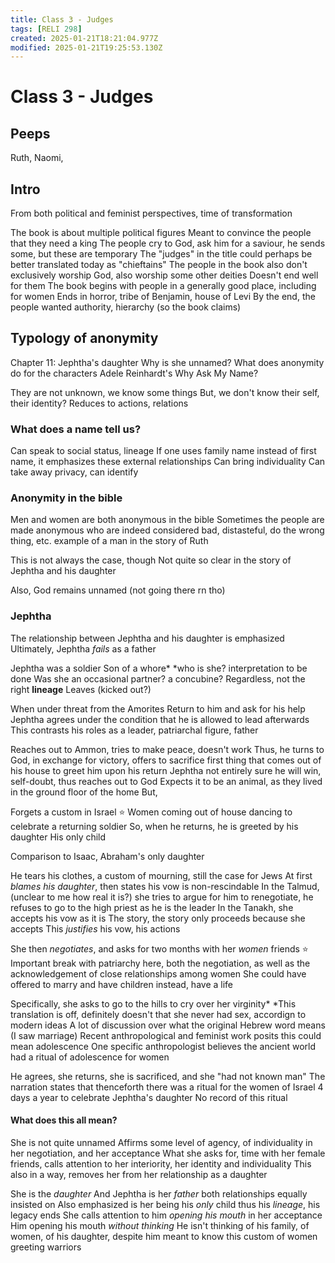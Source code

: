 ```yaml
---
title: Class 3 - Judges
tags: [RELI 298]
created: 2025-01-21T18:21:04.977Z
modified: 2025-01-21T19:25:53.130Z
---
```


# Class 3 - Judges

## Peeps
Ruth, Naomi, 

## Intro
From both political and feminist perspectives, time of transformation

The book is about multiple political figures
Meant to convince the people that they need a king
The people cry to God, ask him for a saviour, he sends some, but these are temporary
The "judges" in the title could perhaps be better translated today as "chieftains"
The people in the book also don't exclusively worship God, also worship some other deities
Doesn't end well for them
The book begins with people in a generally good place, including for women
Ends in horror, tribe of Benjamin, house of Levi
By the end, the people wanted authority, hierarchy (so the book claims)

## Typology of anonymity
Chapter 11: Jephtha's daughter
Why is she unnamed?
What does anonymity do for the characters
Adele Reinhardt's Why Ask My Name?

They are not unknown, we know some things
But, we don't know their self, their identity?
Reduces to actions, relations

### What does a name tell us?
Can speak to social status, lineage
If one uses family name instead of first name, it emphasizes these external relationships
Can bring individuality 
Can take away privacy, can identify

### Anonymity in the bible
Men and women are both anonymous in the bible
Sometimes the people are made anonymous who are indeed considered bad, distasteful, do the wrong thing, etc.
example of a man in the story of Ruth

This is not always the case, though
Not quite so clear in the story of Jephtha and his daughter

Also, God remains unnamed (not going there rn tho)

### Jephtha
The relationship between Jephtha and his daughter is emphasized
Ultimately, Jephtha *fails* as a father

Jephtha was a soldier
Son of a whore*
*who is she?
interpretation to be done
Was she an occasional partner? a concubine?
Regardless, not the right **lineage**
Leaves (kicked out?)

When under threat from the Amorites
Return to him and ask for his help
Jephtha agrees under the condition that he is allowed to lead afterwards
This contrasts his roles as a leader, patriarchal figure, father

Reaches out to Ammon, tries to make peace, doesn't work
Thus, he turns to God, in exchange for victory, offers to sacrifice first thing that comes out of his house to greet him upon his return
Jephtha not entirely sure he will win, self-doubt, thus reaches out to God
Expects it to be an animal, as they lived in the ground floor of the home
But,

Forgets a custom in Israel
⭐️ Women coming out of house dancing to celebrate a returning soldier
So, when he returns, he is greeted by his daughter
His only child

Comparison to Isaac, Abraham's only daughter

He tears his clothes, a custom of mourning, still the case for Jews
At first *blames his daughter*, then states his vow is non-rescindable
In the Talmud, (unclear to me how real it is?) she tries to argue for him to renegotiate, he refuses to go to the high priest as he is the leader
In the Tanakh, she accepts his vow as it is
The story, the story only proceeds because she accepts
This *justifies* his vow, his actions

She then *negotiates*, and asks for two months with her *women* friends
⭐️ Important break with patriarchy here, both the negotiation, as well as the acknowledgement of close relationships among women
She could have offered to marry and have children instead, have a life

Specifically, she asks to go to the hills to cry over her virginity*
*This translation is off, definitely doesn't that she never had sex, accordign to modern ideas
A lot of discussion over what the original Hebrew word means
(I saw marriage)
Recent anthropological and feminist work posits this could mean adolescence
One specific anthropologist believes the ancient world had a ritual of adolescence for women

He agrees, she returns, she is sacrificed, and she "had not known man"
The narration states that thenceforth there was a ritual for the women of Israel
4 days a year to celebrate Jephtha's daughter
No record of this ritual

#### What does this all mean?
She is not quite unnamed
Affirms some level of agency, of individuality in her negotiation, and her acceptance
What she asks for, time with her female friends, calls attention to her interiority, her identity and individuality
This also in a way, removes her from her relationship as a daughter

She is the *daughter*
And Jephtha is her *father*
both relationships equally insisted on
Also emphasized is her being his *only* child
thus his *lineage*, his legacy ends
She calls attention to him *opening his mouth* in her acceptance
Him opening his mouth *without thinking*
He isn't thinking of his family, of women, of his daughter, despite him meant to know this custom of women greeting warriors
